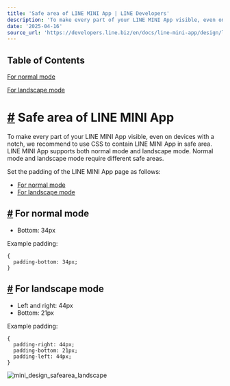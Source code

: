 ```yaml
---
title: 'Safe area of LINE MINI App | LINE Developers'
description: 'To make every part of your LINE MINI App visible, even on devices with a notch, use CSS to contain LINE MINI App in safe area.'
date: '2025-04-16'
source_url: 'https://developers.line.biz/en/docs/line-mini-app/design/landscape/'
---
```


## Table of Contents

[For normal mode](#for-normal-mode)

[For landscape mode](#for-landscape-mode)

# [#](#page-title) Safe area of LINE MINI App

To make every part of your LINE MINI App visible, even on devices with a notch, we recommend to use CSS to contain LINE MINI App in safe area. LINE MINI App supports both normal mode and landscape mode. Normal mode and landscape mode require different safe areas.

Set the padding of the LINE MINI App page as follows:

- [For normal mode](#for-normal-mode)
- [For landscape mode](#for-landscape-mode)

## [#](#for-normal-mode) For normal mode

- Bottom: 34px

Example padding:

```
{
  padding-bottom: 34px;
}
```

<!-- 画像: ここに適切な代替テキストが必要です -->

## [#](#for-landscape-mode) For landscape mode

- Left and right: 44px
- Bottom: 21px

Example padding:

```
{
  padding-right: 44px;
  padding-bottom: 21px;
  padding-left: 44px;
}
```

![mini_design_safearea_landscape](/assets/img/mini_design_safearea_landscape.125ae7e4.png)

